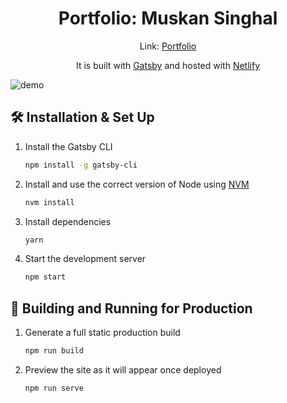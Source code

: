 
  
<h1 align="center">
  Portfolio: Muskan Singhal
</h1>
<p align="center">
  Link: <a href=https://muskansinghal.netlify.app/"> Portfolio </a>
  <p align = "center">
  It is built with <a href="https://www.gatsbyjs.org/" target="_blank">Gatsby</a> and hosted with <a href="https://www.netlify.com/" target="_blank">Netlify</a>
    </p>
</p>


![demo](https://raw.githubusercontent.com/MuskanSinghal/muskan_singhal.github.io/src/images/demo.png)


## 🛠 Installation & Set Up

1. Install the Gatsby CLI

   ```sh
   npm install -g gatsby-cli
   ```

2. Install and use the correct version of Node using [NVM](https://github.com/nvm-sh/nvm)

   ```sh
   nvm install
   ```

3. Install dependencies

   ```sh
   yarn
   ```

4. Start the development server

   ```sh
   npm start
   ```

## 🚀 Building and Running for Production

1. Generate a full static production build

   ```sh
   npm run build
   ```

1. Preview the site as it will appear once deployed

   ```sh
   npm run serve
   ```
